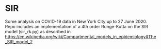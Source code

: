 # SIR
Some analysis on COVID-19 data in New York City up to 27 June 2020.
Repo includes an implementation of a 4th order Runge-Kutta on the SIR model (sir_rk.py) as described in https://en.wikipedia.org/wiki/Compartmental_models_in_epidemiology#The_SIR_model_2
